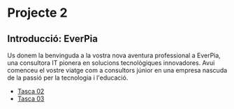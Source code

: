 # Projecte 2
## Introducció: EverPia

Us donem la benvinguda a la vostra nova aventura professional a EverPia, una consultora IT pionera 
en solucions tecnològiques innovadores. 
Avui comenceu el vostre viatge com a consultors júnior en una empresa 
nascuda de la passió per la tecnologia i l'educació.
- [Tasca 02](t02)
- [Tasca 03](t03)
